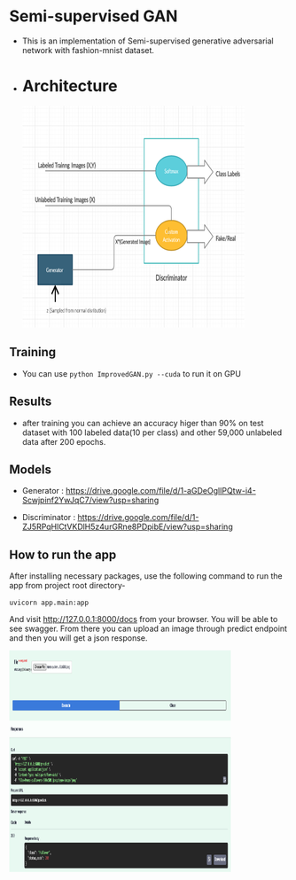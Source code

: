 # Semi-supervised GAN

- This is an implementation of Semi-supervised generative adversarial network with fashion-mnist dataset.
- # Architecture
  <img src="https://github.com/ahmedkotb98/Semi-Supervised-Gan/blob/main/images/architecture.png" width="400" height="400" />

## Training
 
- You can use `python ImprovedGAN.py --cuda` to run it on GPU

## Results

- after training you can achieve an accuracy higer than 90% on test dataset with 100 labeled data(10 per class) and other 59,000 unlabeled data after 200 epochs.

## Models

- Generator : https://drive.google.com/file/d/1-aGDeOglIPQtw-i4-Scwjpinf2YwJqC7/view?usp=sharing

- Discriminator : https://drive.google.com/file/d/1-ZJ5RPqHlCtVKDlH5z4urGRne8PDpibE/view?usp=sharing

## How to run the app

After installing necessary packages, use the following command to run the app from project root directory-
  
```
uvicorn app.main:app
```
And visit http://127.0.0.1:8000/docs from your browser. You will be able to see swagger. From there you can upload an image through predict endpoint and then you will get a json response.

<img src="https://github.com/ahmedkotb98/Semi-Supervised-Gan/blob/main/images/api_docs.png" width="400" height="400" />



